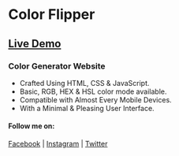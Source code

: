 # Color Flipper
## [Live Demo](https://mahin-codes.github.io/color-flipper/)
### Color Generator Website
- Crafted Using HTML, CSS & JavaScript.
- Basic, RGB, HEX & HSL color mode available.
- Compatible with Almost Every Mobile Devices.
- With a Minimal & Pleasing User Interface.

#### Follow me on:
[Facebook](https://www.facebook.com/md.mussanna.bin.sharif) | [Instagram](https://www.instagram.com/md_mussanna_bin_sharif) | [Twitter](https://twitter.com/mahin_tweets)
